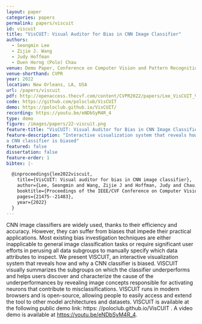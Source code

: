 ```yaml
---
layout: paper
categories: papers
permalink: papers/viscuit
id: viscuit
title: "VisCUIT: Visual Auditor for Bias in CNN Image Classifier"
authors: 
  - Seongmin Lee
  - Zijie J. Wang
  - Judy Hoffman
  - Duen Horng (Polo) Chau
venue: Demo Paper, Conference on Computer Vision and Pattern Recognition
venue-shorthand: CVPR
year: 2022
location: New Orleans, LA, USA
url: /papers/viscuit
pdf: http://openaccess.thecvf.com/content/CVPR2022/papers/Lee_VisCUIT_Visual_Auditor_for_Bias_in_CNN_Image_Classifier_CVPR_2022_paper.pdf
code: https://github.com/poloclub/VisCUIT
demo: https://poloclub.github.io/VisCUIT/
recording: https://youtu.be/eNDbSyM4R_4
type: demo
figure: /images/papers/22-viscuit.png
feature-title: "VisCUIT: Visual Auditor for Bias in CNN Image Classifier"
feature-description: "Interactive visualization system that reveals how and why
a CNN classifier is biased"
featured: false
dissertation: false
feature-order: 1
bibtex: |-

  @inproceedings{lee2022viscuit,
    title={VisCUIT: Visual auditor for bias in CNN image classifier},
    author={Lee, Seongmin and Wang, Zijie J and Hoffman, Judy and Chau, Duen Horng Polo},
    booktitle={Proceedings of the IEEE/CVF Conference on Computer Vision and Pattern Recognition},
    pages={21475--21483},
    year={2022}
  }
---
```


CNN image classifiers are widely used, thanks to their efficiency and accuracy. However, they can suffer from biases that impede their practical applications. Most existing bias investigation techniques are either inapplicable to general image classification tasks or require significant user efforts in perusing all data subgroups to manually specify which data attributes to inspect. We present VISCUIT, an interactive visualization system that reveals how and why a CNN classifier is biased. VISCUIT visually summarizes the subgroups on which the classifier underperforms and helps users discover and characterize the cause of the underperformances by revealing image concepts responsible for activating neurons that contribute to misclassifications. VISCUIT runs in modern browsers and is open-source, allowing people to easily access and extend the tool to other model architectures and datasets. VISCUIT is available at the following public demo link: https: //poloclub.github.io/VisCUIT . A video demo is available at https://youtu.be/eNDbSyM4R_4.
